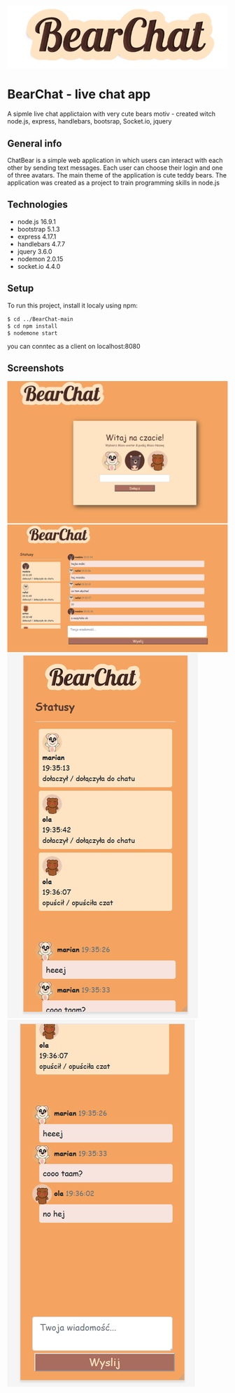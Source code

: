 ![logo](./public/images/logos/bearchat2.png)
# BearChat - live chat app
A sipmle live chat applictaion with very cute bears motiv - created witch node.js, express, handlebars, bootsrap, Socket.io, jquery

## General info
ChatBear is a simple web application in which users can interact with each other by sending text messages. Each user can choose their login and one of three avatars. The main theme of the application is cute teddy bears. The application was created as a project to train programming skills in node.js 

## Technologies
* node.js 16.9.1
* bootstrap 5.1.3
* express 4.17.1
* handlebars 4.7.7
* jquery 3.6.0
* nodemon 2.0.15
* socket.io 4.4.0

## Setup
To run this project, install it localy using npm:
```
$ cd ../BearChat-main
$ cd npm install
$ nodemone start

```
you can conntec as a client on localhost:8080

## Screenshots
![screenshot11](./public/images/screenshots/screenshot1.png)
![screenshot11](./public/images/screenshots/screenshot2.png)
![screenshot11](./public/images/screenshots/screenshot3.png)
![screenshot11](./public/images/screenshots/screenshot4.png)



